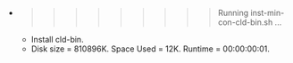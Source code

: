 * >>>>>>>>> Running inst-min-con-cld-bin.sh ...
  * Install cld-bin.
  * Disk size = 810896K. Space Used = 12K. Runtime = 00:00:00:01.
